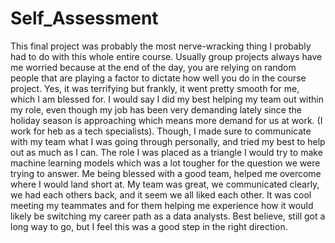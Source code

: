 # Self_Assessment

This final project was probably the most nerve-wracking thing I probably had to do with this whole entire course. Usually group projects always have me worried because at the end of the day, you are relying on random people that are playing a factor to dictate how well you do in the course project. Yes, it was terrifying but frankly, it went pretty smooth for me, which I am blessed for. I would say I did my best helping my team out within my role, even though my job has been very demanding lately since the holiday season is approaching which means more demand for us at work. (I work for heb as a tech specialists). Though, I made sure to communicate with my team what I was going through personally, and tried my best to help out as much as I can. The role I was placed as a triangle I would try to make machine learning models which was a lot tougher for the question we were trying to answer. Me being blessed with a good team, helped me overcome where I would land short at. My team was great, we communicated clearly, we had each others back, and it seem we all liked each other. It was cool meeting my teammates and for them helping me experience how it would likely be switching my career path as a data analysts. Best believe, still got a long way to go, but I feel this was a good step in the right direction. 
